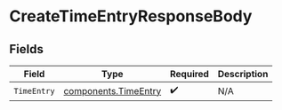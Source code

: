 # CreateTimeEntryResponseBody


## Fields

| Field                                                        | Type                                                         | Required                                                     | Description                                                  |
| ------------------------------------------------------------ | ------------------------------------------------------------ | ------------------------------------------------------------ | ------------------------------------------------------------ |
| `TimeEntry`                                                  | [components.TimeEntry](../../models/components/timeentry.md) | :heavy_check_mark:                                           | N/A                                                          |